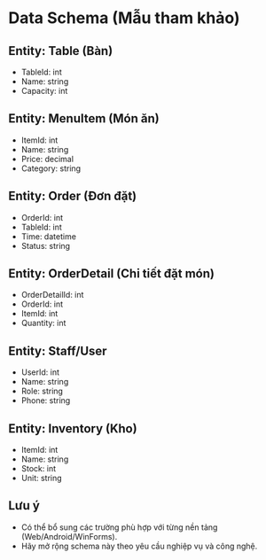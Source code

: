 # Data Schema (Mẫu tham khảo)

## Entity: Table (Bàn)
- TableId: int
- Name: string
- Capacity: int

## Entity: MenuItem (Món ăn)
- ItemId: int
- Name: string
- Price: decimal
- Category: string

## Entity: Order (Đơn đặt)
- OrderId: int
- TableId: int
- Time: datetime
- Status: string

## Entity: OrderDetail (Chi tiết đặt món)
- OrderDetailId: int
- OrderId: int
- ItemId: int
- Quantity: int

## Entity: Staff/User
- UserId: int
- Name: string
- Role: string
- Phone: string

## Entity: Inventory (Kho)
- ItemId: int
- Name: string
- Stock: int
- Unit: string

## Lưu ý
- Có thể bổ sung các trường phù hợp với từng nền tảng (Web/Android/WinForms).
- Hãy mở rộng schema này theo yêu cầu nghiệp vụ và công nghệ.

